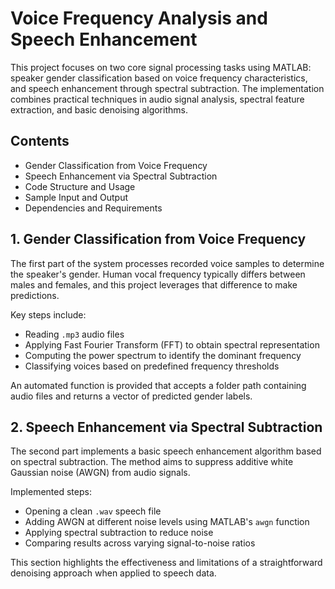 # Voice Frequency Analysis and Speech Enhancement

This project focuses on two core signal processing tasks using MATLAB: speaker gender classification based on voice frequency characteristics, and speech enhancement through spectral subtraction. The implementation combines practical techniques in audio signal analysis, spectral feature extraction, and basic denoising algorithms.

## Contents

- Gender Classification from Voice Frequency
- Speech Enhancement via Spectral Subtraction
- Code Structure and Usage
- Sample Input and Output
- Dependencies and Requirements

## 1. Gender Classification from Voice Frequency

The first part of the system processes recorded voice samples to determine the speaker's gender. Human vocal frequency typically differs between males and females, and this project leverages that difference to make predictions.

Key steps include:

- Reading `.mp3` audio files
- Applying Fast Fourier Transform (FFT) to obtain spectral representation
- Computing the power spectrum to identify the dominant frequency
- Classifying voices based on predefined frequency thresholds

An automated function is provided that accepts a folder path containing audio files and returns a vector of predicted gender labels.

## 2. Speech Enhancement via Spectral Subtraction

The second part implements a basic speech enhancement algorithm based on spectral subtraction. The method aims to suppress additive white Gaussian noise (AWGN) from audio signals.

Implemented steps:

- Opening a clean `.wav` speech file
- Adding AWGN at different noise levels using MATLAB's `awgn` function
- Applying spectral subtraction to reduce noise
- Comparing results across varying signal-to-noise ratios

This section highlights the effectiveness and limitations of a straightforward denoising approach when applied to speech data.
